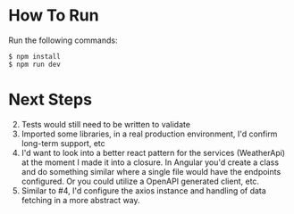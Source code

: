# How To Run

Run the following commands:
```
$ npm install
$ npm run dev
``` 


# Next Steps
2. Tests would still need to be written to validate
3. Imported some libraries, in a real production environment, I'd confirm long-term support, etc
4. I'd want to look into a better react pattern for the services (WeatherApi) at the moment I made it into a closure. In Angular you'd create a class and do something similar where a single file would have the endpoints configured. Or you could utilize a OpenAPI generated client, etc.
5. Similar to #4, I'd configure the axios instance and handling of data fetching in a more abstract way.

